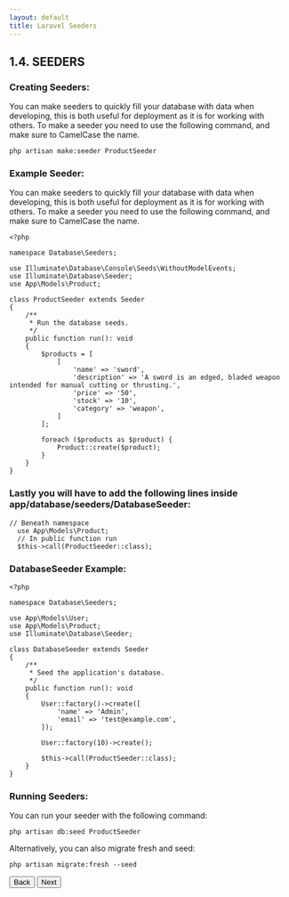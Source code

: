```yaml
---
layout: default
title: Laravel Seeders
---
```


<h2>1.4. SEEDERS</h2>
<h3>Creating Seeders:</h3>
<p>You can make seeders to quickly fill your database with data when developing, this is both useful for deployment as it is for working with others. To make a seeder you need to use the following command, and make sure to CamelCase the name.</p>

```
php artisan make:seeder ProductSeeder
```

<h3>Example Seeder:</h3>
<p>You can make seeders to quickly fill your database with data when developing, this is both useful for deployment as it is for working with others. To make a seeder you need to use the following command, and make sure to CamelCase the name.</p>

```
<?php

namespace Database\Seeders;

use Illuminate\Database\Console\Seeds\WithoutModelEvents;
use Illuminate\Database\Seeder;
use App\Models\Product;

class ProductSeeder extends Seeder
{
    /**
     * Run the database seeds.
     */
    public function run(): void
    {
        $products = [
            [
                'name' => 'sword',
                'description' => 'A sword is an edged, bladed weapon intended for manual cutting or thrusting.',
                'price' => '50',
                'stock' => '10',
                'category' => 'weapon',
            ]
        ];

        foreach ($products as $product) {
            Product::create($product);
        }
    }
}
```

<h3>Lastly you will have to add the following lines inside app/database/seeders/DatabaseSeeder:</h3>
<div class="codesnippet-wrapper">
  <div class="line-numbers">
</div>
<pre class="codesnippet"><code>// Beneath namespace
  use App\Models\Product;
  // In public function run
  $this->call(ProductSeeder::class);</code></pre></div>

<h3>DatabaseSeeder Example:</h3>

```
<?php

namespace Database\Seeders;

use App\Models\User;
use App\Models\Product;
use Illuminate\Database\Seeder;

class DatabaseSeeder extends Seeder
{
    /**
     * Seed the application's database.
     */
    public function run(): void
    {
        User::factory()->create([
            'name' => 'Admin',
            'email' => 'test@example.com',
        ]);
        
        User::factory(10)->create();

        $this->call(ProductSeeder::class);
    }
}
```

<h3>Running Seeders:</h3>
<p>You can run your seeder with the following command:</p>

```
php artisan db:seed ProductSeeder
```

<p>Alternatively, you can also migrate fresh and seed:</p>

```
php artisan migrate:fresh --seed
```

<a href="/views/laravel/migrations"><button>Back</button></a>
<a href="/views/laravel/components"><button>Next</button></a>
